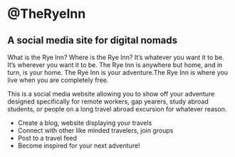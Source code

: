 # @TheRyeInn
## A social media site for digital nomads 

What is the Rye Inn? Where is the Rye Inn? It’s whatever you want it to be. It’s wherever you want it to be. The Rye Inn is anywhere but home, and in turn, is your home. The Rye Inn is your adventure.The Rye Inn is where you live when you are completely free. 

This is a social media website allowing you to show off your adventure designed specifically for remote workers, gap yearers, study abroad students, or people on a long travel abroad excursion for whatever reason. 
 - Create a blog, website displaying your travels
 - Connect with other like minded travelers, join groups  
 - Post to a travel feed
 - Become inspired for your next adventure!
